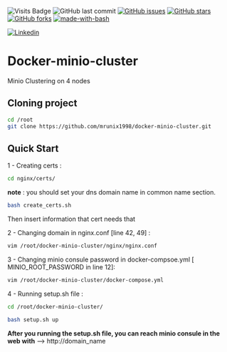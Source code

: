 ![Visits Badge](https://badges.pufler.dev/visits/mrunix1998/docker-minio-cluster)
![GitHub last commit](https://img.shields.io/github/last-commit/mrunix1998/docker-minio-cluster)
[![GitHub issues](https://img.shields.io/github/issues/mrunix1998/docker-minio-cluster)](https://github.com/mrunix1998/docker-minio-cluster/issues)
[![GitHub stars](https://img.shields.io/github/stars/mrunix1998/docker-minio-cluster)](https://github.com/mrunix1998/docker-minio-cluster/stargazers)
[![GitHub forks](https://img.shields.io/github/forks/mrunix1998/docker-minio-cluster)](https://github.com/mrunix1998/docker-minio-cluster/network)
[![made-with-bash](https://img.shields.io/badge/Made%20with-Bash-1f425f.svg)](https://www.gnu.org/software/bash/)


<a href="https://www.linkedin.com/in/mrunix1998/" style="text-align:center">
  <img
    alt="Linkedin"
    src="https://img.shields.io/badge/linkedin-0077B5?logo=linkedin&logoColor=white&style=for-the-badge"
  />
</a>


# Docker-minio-cluster
Minio Clustering on 4 nodes

## Cloning project 

```bash
cd /root
git clone https://github.com/mrunix1998/docker-minio-cluster.git
```

## Quick Start

1 - Creating certs :

```bash
cd nginx/certs/
```

**note** : you should set your dns domain name in common name section.

```bash
bash create_certs.sh
```

Then insert information that cert needs that

2 - Changing domain in nginx.conf [line 42, 49] :

```bash
vim /root/docker-minio-cluster/nginx/nginx.conf
```

3 - Changing minio consule password in docker-compsoe.yml [ MINIO_ROOT_PASSWORD in line 12]:

```bash
vim /root/docker-minio-cluster/docker-compose.yml
```

4 - Running setup.sh file :

```bash
cd /root/docker-minio-cluster/
```

```bash
bash setup.sh up
```

**After you running the setup.sh file, you can reach minio consule in the web with** --> http://domain_name
